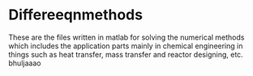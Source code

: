 # Differeeqnmethods
These are the files written in matlab for solving the numerical methods 
which includes the application parts mainly in chemical engineering in things
such as heat transfer, mass transfer and reactor designing, etc.
bhuljaaao
